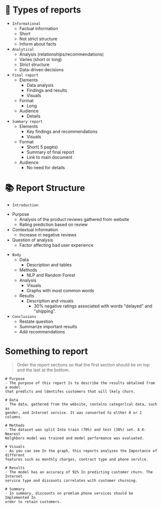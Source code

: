 # 🍎 Types of reports
- `Informational`
  - Factual information
  - Short
  - Not strict structure
  - Inform about facts
- `Analytical`
  - Analysis (relationships/recommendations)
  - Varies (short or long)
  - Strict structure
  - Data-driven decisions
- `Final report`
  - Elements
    - Data analysis
    - Findings and results
    - Visuals
  - Format
    - Long
  - Audience
    - Details
- `Summary report`
  - Elements
    - Key findings and recommendations
    - Visuals
  - Format
    - Short( 5 pages)
    - Summary of final report
    - Link to main document
  - Audience
    - No need for details
# 📚 Report Structure
- `Introduction`
* Purpose
  - Analysis of the product reviews gathered from website
  - Rating prediction based on review
* Contextual information
  - Increase in negative reviews
* Question of analysis
  - Factor affecting bad user experience
- `Body`
  * Data
    - Description and tables
  * Methods
    - NLP and Random Forest
  * Analysis
    - Visuals
    - Graphs with most common words
  * Results
    - Description and visuals
      - 30% negative ratings associated with words "delayed" and "shipping".
- `Conclusions`
  - Restate question
  - Summarize important results
  - Add recommendations
# Something to report
> Order the report sections so that the first section should be on top and the last at the bottom.

    # Purpose
    - The purpose of this report Is to describe the results obtalned from a model
    that predlcts and ldentifes customers that will lkely churn.

    # Data
    - The data, gathered from the website, contalns categorlcal data, such as
    gender, and Internet service. It was converted to elther 0 or 1 columns.

    # Methods
    - The dataset was split Into train (70%) and test (30%) set. A K-Nearest
    Nelghbors model was trained and model performance was evaluated.
    
    # Visuals
    - As you can see In the graph, this reports analyzes the Importance of different
    features such as monthly charges, contract type and phone servlce.
    
    # Results
    - The model has an accuracy of 92% In predicting customer churn. The Internet
    service type and discounts correlates with customer churning.
    
    # Summary
    - In summary, discounts on premlum phone services should be Implemented In
    order to retain customers.
